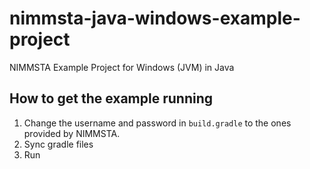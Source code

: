 # nimmsta-java-windows-example-project
NIMMSTA Example Project for Windows (JVM) in Java

## How to get the example running
1. Change the username and password in `build.gradle` to the ones provided by NIMMSTA.
2. Sync gradle files
3. Run
